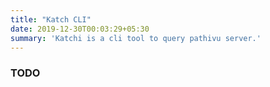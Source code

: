```yaml
---
title: "Katch CLI"
date: 2019-12-30T00:03:29+05:30
summary: 'Katchi is a cli tool to query pathivu server.'
---
```


### TODO